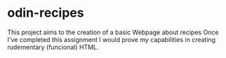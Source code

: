 # odin-recipes
This project aims to the creation of a basic Webpage about recipes 
Once I've completed this assignment I would prove my capabilities in creating rudementary (funcional) HTML.
